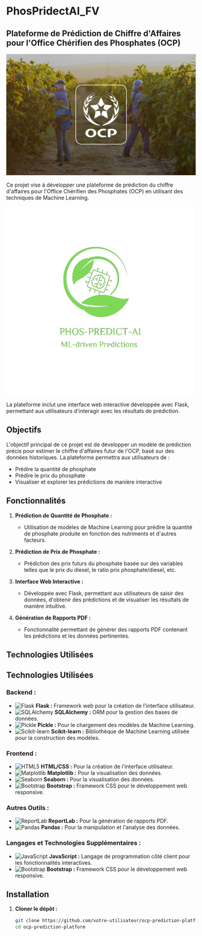 # PhosPridectAI_FV



## Plateforme de Prédiction de Chiffre d'Affaires pour l'Office Chérifien des Phosphates (OCP)
![OCP Logo](static/images/couple-working-from-home-together-sofa.jpg)


Ce projet vise à développer une plateforme de prédiction du chiffre d'affaires pour l'Office Chérifien des Phosphates (OCP) en utilisant des techniques de Machine Learning.

![PhosPridectAI Logo](static/images/clients/guitar-center.png)

La plateforme inclut une interface web interactive développée avec Flask, permettant aux utilisateurs d'interagir avec les résultats de prédiction.

## Objectifs

L'objectif principal de ce projet est de développer un modèle de prédiction précis pour estimer le chiffre d'affaires futur de l'OCP, basé sur des données historiques. La plateforme permettra aux utilisateurs de :

- Prédire la quantité de phosphate
- Prédire le prix du phosphate
- Visualiser et explorer les prédictions de manière interactive

## Fonctionnalités

1. **Prédiction de Quantité de Phosphate :**
   - Utilisation de modèles de Machine Learning pour prédire la quantité de phosphate produite en fonction des nutriments et d'autres facteurs.

2. **Prédiction de Prix de Phosphate :**
   - Prédiction des prix futurs du phosphate basée sur des variables telles que le prix du diesel, le ratio prix phosphate/diesel, etc.

3. **Interface Web Interactive :**
   - Développée avec Flask, permettant aux utilisateurs de saisir des données, d'obtenir des prédictions et de visualiser les résultats de manière intuitive.

4. **Génération de Rapports PDF :**
   - Fonctionnalité permettant de générer des rapports PDF contenant les prédictions et les données pertinentes.

## Technologies Utilisées

## Technologies Utilisées

### Backend :

- ![Flask](https://img.shields.io/badge/-Flask-black?style=flat-square&logo=flask) **Flask :** Framework web pour la création de l'interface utilisateur.
- ![SQLAlchemy](https://img.shields.io/badge/-SQLAlchemy-black?style=flat-square&logo=sqlalchemy) **SQLAlchemy :** ORM pour la gestion des bases de données.
- ![Pickle](https://img.shields.io/badge/-Pickle-black?style=flat-square&logo=pickle) **Pickle :** Pour le chargement des modèles de Machine Learning.
- ![Scikit-learn](https://img.shields.io/badge/-Scikit--learn-black?style=flat-square&logo=scikit-learn) **Scikit-learn :** Bibliothèque de Machine Learning utilisée pour la construction des modèles.

### Frontend :

- ![HTML5](https://img.shields.io/badge/-HTML5-black?style=flat-square&logo=html5) **HTML/CSS :** Pour la création de l'interface utilisateur.
- ![Matplotlib](https://img.shields.io/badge/-Matplotlib-black?style=flat-square&logo=python) **Matplotlib :** Pour la visualisation des données.
- ![Seaborn](https://img.shields.io/badge/-Seaborn-black?style=flat-square&logo=python) **Seaborn :** Pour la visualisation des données.
- ![Bootstrap](https://img.shields.io/badge/-Bootstrap-black?style=flat-square&logo=bootstrap) **Bootstrap :** Framework CSS pour le développement web responsive.

### Autres Outils :

- ![ReportLab](https://img.shields.io/badge/-ReportLab-black?style=flat-square&logo=python) **ReportLab :** Pour la génération de rapports PDF.
- ![Pandas](https://img.shields.io/badge/-Pandas-black?style=flat-square&logo=pandas) **Pandas :** Pour la manipulation et l'analyse des données.

### Langages et Technologies Supplémentaires :

- ![JavaScript](https://img.shields.io/badge/-JavaScript-black?style=flat-square&logo=javascript) **JavaScript :** Langage de programmation côté client pour les fonctionnalités interactives.
- ![Bootstrap](https://img.shields.io/badge/-Bootstrap-black?style=flat-square&logo=bootstrap) **Bootstrap :** Framework CSS pour le développement web responsive.

## Installation

1. **Cloner le dépôt :**
   ```sh
   git clone https://github.com/votre-utilisateur/ocp-prediction-platform.git
   cd ocp-prediction-platform
